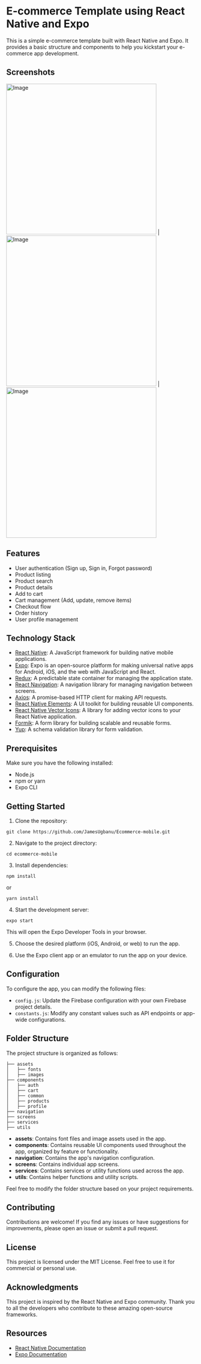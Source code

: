 # E-commerce Template using React Native and Expo

This is a simple e-commerce template built with React Native and Expo. It provides a basic structure and components to help you kickstart your e-commerce app development.

## Screenshots

<img src="p/assets/screenshots/login_screen.png" alt="Image" width="400"> | <img src="p/assets/screenshots/register_screen.png" alt="Image" width="400">  | <img src="p/assets/screenshots/forgot_password_screen.png" alt="Image" width="400"> 

## Features

- User authentication (Sign up, Sign in, Forgot password)
- Product listing
- Product search
- Product details
- Add to cart
- Cart management (Add, update, remove items)
- Checkout flow
- Order history
- User profile management

## Technology Stack

- [React Native](https://reactnative.dev/): A JavaScript framework for building native mobile applications.
- [Expo](https://docs.expo.io/): Expo is an open-source platform for making universal native apps for Android, iOS, and the web with JavaScript and React.
- [Redux](https://redux.js.org/): A predictable state container for managing the application state.
- [React Navigation](https://reactnavigation.org/): A navigation library for managing navigation between screens.
- [Axios](https://axios-http.com/): A promise-based HTTP client for making API requests.
- [React Native Elements](https://reactnativeelements.com/): A UI toolkit for building reusable UI components.
- [React Native Vector Icons](https://github.com/oblador/react-native-vector-icons): A library for adding vector icons to your React Native application.
- [Formik](https://formik.org/): A form library for building scalable and reusable forms.
- [Yup](https://github.com/jquense/yup): A schema validation library for form validation.

## Prerequisites

Make sure you have the following installed:

- Node.js
- npm or yarn
- Expo CLI

## Getting Started

1. Clone the repository:

```
git clone https://github.com/JamesUgbanu/Ecommerce-mobile.git
```

2. Navigate to the project directory:

```
cd ecommerce-mobile
```

3. Install dependencies:

```
npm install
```
or
```
yarn install
```

4. Start the development server:

```
expo start
```

This will open the Expo Developer Tools in your browser.

5. Choose the desired platform (iOS, Android, or web) to run the app.

6. Use the Expo client app or an emulator to run the app on your device.

## Configuration

To configure the app, you can modify the following files:

- `config.js`: Update the Firebase configuration with your own Firebase project details.
- `constants.js`: Modify any constant values such as API endpoints or app-wide configurations.

## Folder Structure

The project structure is organized as follows:

```
├── assets
│   ├── fonts
│   ├── images
├── components
│   ├── auth
│   ├── cart
│   ├── common
│   ├── products
│   ├── profile
├── navigation
├── screens
├── services
├── utils
```

- **assets**: Contains font files and image assets used in the app.
- **components**: Contains reusable UI components used throughout the app, organized by feature or functionality.
- **navigation**: Contains the app's navigation configuration.
- **screens**: Contains individual app screens.
- **services**: Contains services or utility functions used across the app.
- **utils**: Contains helper functions and utility scripts.

Feel free to modify the folder structure based on your project requirements.

## Contributing

Contributions are welcome! If you find any issues or have suggestions for improvements, please open an issue or submit a pull request.

## License

This project is licensed under the MIT License. Feel free to use it for commercial or personal use.

## Acknowledgments

This project is inspired by the React Native and Expo community. Thank you to all the developers who contribute to these amazing open-source frameworks.

## Resources

- [React Native Documentation](https://reactnative.dev/docs/getting-started)
- [Expo Documentation](https://docs.expo.io/)